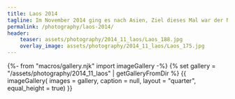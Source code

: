 ```yaml
---
title: Laos 2014
tagline: Im November 2014 ging es nach Asien, Ziel dieses Mal war der Norden Thailands und Laos. Beides auf jeden Fall landschaftlich sehr sehenswert.
permalink: /photography/laos-2014/
header:
    teaser: assets/photography/2014_11_laos/Laos_188.jpg
    overlay_image: assets/photography/2014_11_laos/Laos_175.jpg
---
```

{%- from "macros/gallery.njk" import imageGallery -%}
{% set gallery = "/assets/photography/2014_11_laos" | getGalleryFromDir %}
{{ imageGallery(
    images = gallery,
    caption = null,
    layout = "quarter",
    equal_height = true) }}
